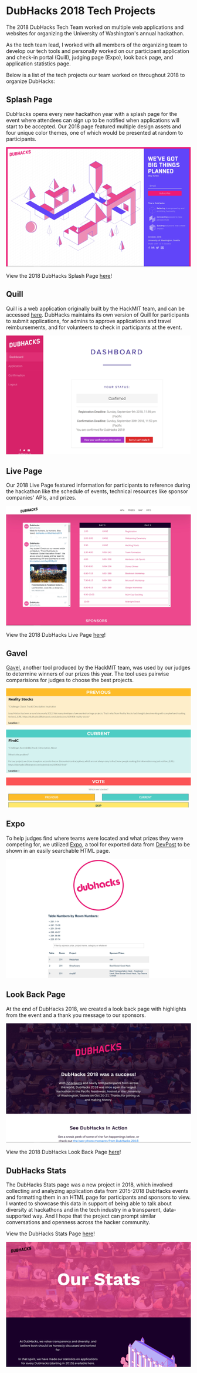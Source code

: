 # DubHacks 2018 Tech Projects

The 2018 DubHacks Tech Team worked on multiple web applications and websites for organizing the University of Washington's annual hackathon. 

As the tech team lead, I worked with all members of the organizing team to develop our tech tools and personally worked on our participant application and check-in portal (Quill), judging page (Expo), look back page, and application statistics page.

Below is a list of the tech projects our team worked on throughout 2018 to organize DubHacks:


## Splash Page

DubHacks opens every new hackathon year with a splash page for the event where attendees can sign up to be notified when applications will start to be accepted. Our 2018 page featured multiple design assets and four unique color themes, one of which would be presented at random to participants.

![Splash Page](./img/splashpage.jpg)

View the 2018 DubHacks Splash Page [here](https://joshiabhishek.github.io/dubhacks18/splashpage/)!

## Quill

Quill is a web application originally built by the HackMIT team, and can be accessed [here](https://github.com/techx/quill). DubHacks maintains its own version of Quill for participants to submit applications, for admins to approve applications and travel reimbursements, and for volunteers to check in participants at the event.  

![Quill](./img/quill.jpg)


## Live Page

Our 2018 Live Page featured information for participants to reference during the hackathon like the schedule of events, technical resources like sponsor companies' APIs, and prizes.

![Live Page](./img/livepage.jpg)

View the 2018 DubHacks Live Page [here](https://joshiabhishek.github.io/dubhacks18/live/)!

## Gavel

[Gavel](https://github.com/anishathalye/gavel), another tool produced by the HackMIT team, was used by our judges to determine winners of our prizes this year. The tool uses pairwise comparisions for judges to choose the best projects. 

![Gavel](./img/gavel.jpg)


## Expo

To help judges find where teams were located and what prizes they were competing for, we utilized [Expo](https://github.com/nealrs/expo), a tool for exported data from [DevPost](https://devpost.com/) to be shown in an easily searchable HTML page.

![Expo](./img/expo.jpg)


## Look Back Page

At the end of DubHacks 2018, we created a look back page with highlights from the event and a thank you message to our sponsors. 

![Look Back Page](./img/lookbackpage.jpg)

View the 2018 DubHacks Look Back Page [here](https://joshiabhishek.github.io/dubhacks18/lookback/)!

## DubHacks Stats

The DubHacks Stats page was a new project in 2018, which involved collecting and analyzing application data from 2015-2018 DubHacks events and formatting them in an HTML page for participants and sponsors to view. I wanted to showcase this data in support of being able to talk about diversity at hackathons and in the tech industry in a transparent, data-supported way. And I hope that the project can prompt similar conversations and openness across the hacker community.  

View the DubHacks Stats Page [here](https://joshiabhishek.github.io/dubhacks18/stats/)!

![DubHacks Stats](./img/dhstats.png)

